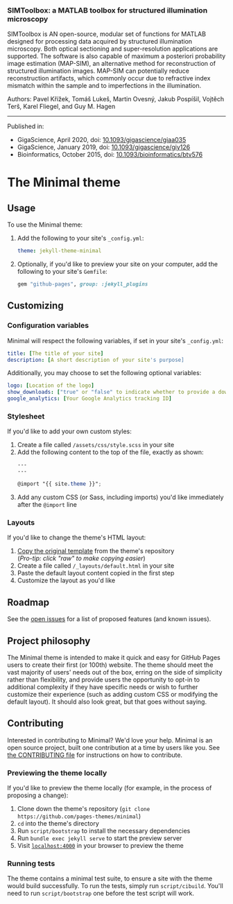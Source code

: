 ### SIMToolbox: a MATLAB toolbox for structured illumination microscopy

SIMToolbox is AN open-source, modular set of functions for MATLAB designed for processing data acquired by structured illumination microscopy. Both optical sectioning and super-resolution applications are supported. The software is also capable of maximum a posteriori probability image estimation (MAP-SIM), an alternative method for reconstruction of structured illumination images. MAP-SIM can potentially reduce reconstruction artifacts, which commonly occur due to refractive index mismatch within the sample and to imperfections in the illumination.

Authors: Pavel Křížek, Tomáš Lukeš, Martin Ovesný, Jakub Pospíšil, Vojtěch Terš, Karel Fliegel, and Guy M. Hagen

---

Published in:
- GigaScience, April 2020, doi: [10.1093/gigascience/giaa035](https://doi.org/10.1093/gigascience/giaa035)
- GigaScience, January 2019, doi: [10.1093/gigascience/giy126](https://doi.org/10.1093/gigascience/giy126)
- Bioinformatics, October 2015, doi: [10.1093/bioinformatics/btv576](https://doi.org/10.1093/bioinformatics/btv576)

# The Minimal theme
## Usage

To use the Minimal theme:

1. Add the following to your site's `_config.yml`:

    ```yml
    theme: jekyll-theme-minimal
    ```

2. Optionally, if you'd like to preview your site on your computer, add the following to your site's `Gemfile`:

    ```ruby
    gem "github-pages", group: :jekyll_plugins
    ```



## Customizing

### Configuration variables

Minimal will respect the following variables, if set in your site's `_config.yml`:

```yml
title: [The title of your site]
description: [A short description of your site's purpose]
```

Additionally, you may choose to set the following optional variables:

```yml
logo: [Location of the logo]
show_downloads: ["true" or "false" to indicate whether to provide a download URL]
google_analytics: [Your Google Analytics tracking ID]
```

### Stylesheet

If you'd like to add your own custom styles:

1. Create a file called `/assets/css/style.scss` in your site
2. Add the following content to the top of the file, exactly as shown:
    ```scss
    ---
    ---

    @import "{{ site.theme }}";
    ```
3. Add any custom CSS (or Sass, including imports) you'd like immediately after the `@import` line

### Layouts

If you'd like to change the theme's HTML layout:

1. [Copy the original template](https://github.com/pages-themes/minimal/blob/master/_layouts/default.html) from the theme's repository<br />(*Pro-tip: click "raw" to make copying easier*)
2. Create a file called `/_layouts/default.html` in your site
3. Paste the default layout content copied in the first step
4. Customize the layout as you'd like

## Roadmap

See the [open issues](https://github.com/pages-themes/minimal/issues) for a list of proposed features (and known issues).

## Project philosophy

The Minimal theme is intended to make it quick and easy for GitHub Pages users to create their first (or 100th) website. The theme should meet the vast majority of users' needs out of the box, erring on the side of simplicity rather than flexibility, and provide users the opportunity to opt-in to additional complexity if they have specific needs or wish to further customize their experience (such as adding custom CSS or modifying the default layout). It should also look great, but that goes without saying.

## Contributing

Interested in contributing to Minimal? We'd love your help. Minimal is an open source project, built one contribution at a time by users like you. See [the CONTRIBUTING file](docs/CONTRIBUTING.md) for instructions on how to contribute.

### Previewing the theme locally

If you'd like to preview the theme locally (for example, in the process of proposing a change):

1. Clone down the theme's repository (`git clone https://github.com/pages-themes/minimal`)
2. `cd` into the theme's directory
3. Run `script/bootstrap` to install the necessary dependencies
4. Run `bundle exec jekyll serve` to start the preview server
5. Visit [`localhost:4000`](http://localhost:4000) in your browser to preview the theme

### Running tests

The theme contains a minimal test suite, to ensure a site with the theme would build successfully. To run the tests, simply run `script/cibuild`. You'll need to run `script/bootstrap` one before the test script will work.

<!--
**simtoolbox/SIMToolbox** is a ✨ _special_ ✨ repository because its `README.md` (this file) appears on your GitHub profile.
